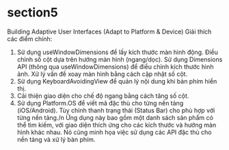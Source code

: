 # section5
Building Adaptive User Interfaces (Adapt to Platform &amp; Device)
Giải thích các điểm chính:
1. Sử dụng useWindowDimensions để lấy kích thước màn hình động.
Điều chỉnh số cột dựa trên hướng màn hình (ngang/dọc).
Sử dụng Dimensions API (thông qua useWindowDimensions) để điều chỉnh kích thước hình ảnh.
Xử lý vấn đề xoay màn hình bằng cách cập nhật số cột.
5. Sử dụng KeyboardAvoidingView để quản lý nội dung khi bàn phím hiển thị.
6. Cải thiện giao diện cho chế độ ngang bằng cách tăng số cột.
7. Sử dụng Platform.OS để viết mã đặc thù cho từng nền tảng (iOS/Android).
Tùy chỉnh thanh trạng thái (Status Bar) cho phù hợp với từng nền tảng./n
Ứng dụng này bao gồm một danh sách sản phẩm có thể tìm kiếm, với giao diện thích ứng cho các kích thước và hướng màn hình khác nhau. Nó cũng minh họa việc sử dụng các API đặc thù cho nền tảng và xử lý bàn phím.
